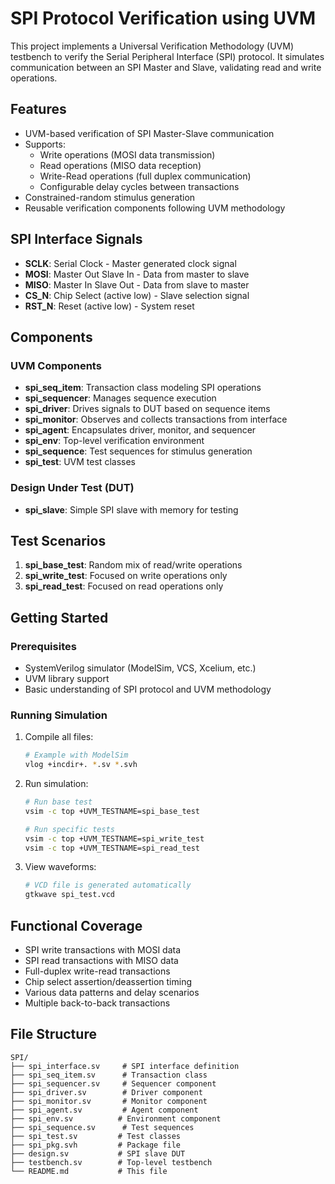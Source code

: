 # SPI Protocol Verification using UVM

This project implements a Universal Verification Methodology (UVM) testbench to verify the Serial Peripheral Interface (SPI) protocol. It simulates communication between an SPI Master and Slave, validating read and write operations.

## Features

- UVM-based verification of SPI Master-Slave communication
- Supports:
  - Write operations (MOSI data transmission)
  - Read operations (MISO data reception) 
  - Write-Read operations (full duplex communication)
  - Configurable delay cycles between transactions
- Constrained-random stimulus generation
- Reusable verification components following UVM methodology

## SPI Interface Signals

- **SCLK**: Serial Clock - Master generated clock signal
- **MOSI**: Master Out Slave In - Data from master to slave
- **MISO**: Master In Slave Out - Data from slave to master  
- **CS_N**: Chip Select (active low) - Slave selection signal
- **RST_N**: Reset (active low) - System reset

## Components

### UVM Components
- **spi_seq_item**: Transaction class modeling SPI operations
- **spi_sequencer**: Manages sequence execution
- **spi_driver**: Drives signals to DUT based on sequence items
- **spi_monitor**: Observes and collects transactions from interface
- **spi_agent**: Encapsulates driver, monitor, and sequencer
- **spi_env**: Top-level verification environment
- **spi_sequence**: Test sequences for stimulus generation
- **spi_test**: UVM test classes

### Design Under Test (DUT)
- **spi_slave**: Simple SPI slave with memory for testing

## Test Scenarios

1. **spi_base_test**: Random mix of read/write operations
2. **spi_write_test**: Focused on write operations only
3. **spi_read_test**: Focused on read operations only

## Getting Started

### Prerequisites
- SystemVerilog simulator (ModelSim, VCS, Xcelium, etc.)
- UVM library support
- Basic understanding of SPI protocol and UVM methodology

### Running Simulation

1. Compile all files:
   ```bash
   # Example with ModelSim
   vlog +incdir+. *.sv *.svh
   ```

2. Run simulation:
   ```bash
   # Run base test
   vsim -c top +UVM_TESTNAME=spi_base_test
   
   # Run specific tests
   vsim -c top +UVM_TESTNAME=spi_write_test
   vsim -c top +UVM_TESTNAME=spi_read_test
   ```

3. View waveforms:
   ```bash
   # VCD file is generated automatically
   gtkwave spi_test.vcd
   ```

## Functional Coverage

- SPI write transactions with MOSI data
- SPI read transactions with MISO data  
- Full-duplex write-read transactions
- Chip select assertion/deassertion timing
- Various data patterns and delay scenarios
- Multiple back-to-back transactions

## File Structure

```
SPI/
├── spi_interface.sv     # SPI interface definition
├── spi_seq_item.sv      # Transaction class
├── spi_sequencer.sv     # Sequencer component
├── spi_driver.sv        # Driver component
├── spi_monitor.sv       # Monitor component
├── spi_agent.sv         # Agent component
├── spi_env.sv          # Environment component
├── spi_sequence.sv      # Test sequences
├── spi_test.sv         # Test classes
├── spi_pkg.svh         # Package file
├── design.sv           # SPI slave DUT
├── testbench.sv        # Top-level testbench
└── README.md           # This file
```